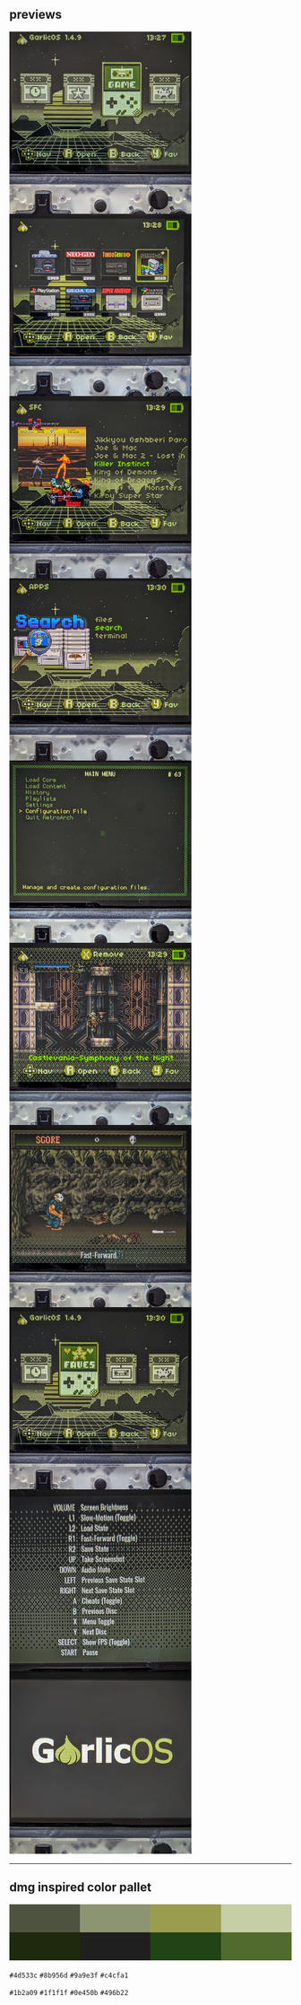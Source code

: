 
## previews

<img src="https://github.com/xero/garlicboy/blob/previews/img/menu-game.jpg?raw=true" width="325" height="325" align="left" padding="5">
<img src="https://github.com/xero/garlicboy/blob/previews/img/consoles.jpg?raw=true" width="325" height="325" align="left" padding="5">
<img src="https://github.com/xero/garlicboy/blob/previews/img/games.jpg?raw=true" width="325" height="325" align="left" padding="5">
<img src="https://github.com/xero/garlicboy/blob/previews/img/apps-search.jpg?raw=true" width="325" height="325" align="left" padding="5">
<img src="https://github.com/xero/garlicboy/blob/previews/img/retroarch.jpg?raw=true" width="325" height="325" align="left" padding="5">
<img src="https://github.com/xero/garlicboy/blob/previews/img/recents.jpg?raw=true" width="325" height="325" align="left" padding="5">
<img src="https://github.com/xero/garlicboy/blob/previews/img/overlays.jpg?raw=true" width="325" height="325" align="left" padding="5">
<img src="https://github.com/xero/garlicboy/blob/previews/img/menu-fav.jpg?raw=true" width="325" height="325" align="left" padding="5">
<img src="https://github.com/xero/garlicboy/blob/previews/img/quick-menu.jpg?raw=true" width="325" height="325" align="left" padding="5">
<img src="https://github.com/xero/garlicboy/blob/previews/img/bootlogo.jpg?raw=true" width="325" height="325" padding="5">


---

## dmg inspired color pallet

<img src="https://github.com/xero/garlicboy/blob/previews/img/dmg-colors.png?raw=true">

`#4d533c` `#8b956d` `#9a9e3f` `#c4cfa1`

`#1b2a09` `#1f1f1f` `#0e450b` `#496b22`

